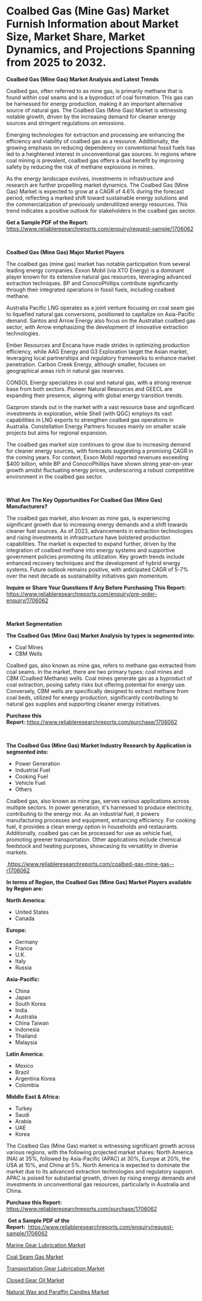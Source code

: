 <p><h1>Coalbed Gas (Mine Gas) Market Furnish Information about Market Size, Market Share, Market Dynamics, and Projections Spanning from 2025 to 2032.</h1></p><p><strong>Coalbed Gas (Mine Gas) Market Analysis and Latest Trends</strong></p>
<p><p>Coalbed gas, often referred to as mine gas, is primarily methane that is found within coal seams and is a byproduct of coal formation. This gas can be harnessed for energy production, making it an important alternative source of natural gas. The Coalbed Gas (Mine Gas) Market is witnessing notable growth, driven by the increasing demand for cleaner energy sources and stringent regulations on emissions. </p><p>Emerging technologies for extraction and processing are enhancing the efficiency and viability of coalbed gas as a resource. Additionally, the growing emphasis on reducing dependency on conventional fossil fuels has led to a heightened interest in unconventional gas sources. In regions where coal mining is prevalent, coalbed gas offers a dual benefit by improving safety by reducing the risk of methane explosions in mines.</p><p>As the energy landscape evolves, investments in infrastructure and research are further propelling market dynamics. The Coalbed Gas (Mine Gas) Market is expected to grow at a CAGR of 4.6% during the forecast period, reflecting a marked shift toward sustainable energy solutions and the commercialization of previously underutilized energy resources. This trend indicates a positive outlook for stakeholders in the coalbed gas sector.</p></p>
<p><strong>Get a Sample PDF of the Report:&nbsp;</strong> <a href="https://www.reliableresearchreports.com/enquiry/request-sample/1706062?utm_campaign=121&utm_medium=2&utm_source=Github&utm_content=ia&utm_term=10012025&utm_id=coalbed-gas-mine-gas">https://www.reliableresearchreports.com/enquiry/request-sample/1706062</a></p>
<p>&nbsp;</p>
<p><strong>Coalbed Gas (Mine Gas) Major Market Players</strong></p>
<p><p>The coalbed gas (mine gas) market has notable participation from several leading energy companies. Exxon Mobil (via XTO Energy) is a dominant player known for its extensive natural gas resources, leveraging advanced extraction techniques. BP and ConocoPhillips contribute significantly through their integrated operations in fossil fuels, including coalbed methane.</p><p>Australia Pacific LNG operates as a joint venture focusing on coal seam gas to liquefied natural gas conversions, positioned to capitalize on Asia-Pacific demand. Santos and Arrow Energy also focus on the Australian coalbed gas sector, with Arrow emphasizing the development of innovative extraction technologies.</p><p>Ember Resources and Encana have made strides in optimizing production efficiency, while AAG Energy and G3 Exploration target the Asian market, leveraging local partnerships and regulatory frameworks to enhance market penetration. Carbon Creek Energy, although smaller, focuses on geographical areas rich in natural gas reserves.</p><p>CONSOL Energy specializes in coal and natural gas, with a strong revenue base from both sectors. Pioneer Natural Resources and GEECL are expanding their presence, aligning with global energy transition trends.</p><p>Gazprom stands out in the market with a vast resource base and significant investments in exploration, while Shell (with QGC) employs its vast capabilities in LNG exports to strengthen coalbed gas operations in Australia. Constellation Energy Partners focuses mainly on smaller scale projects but aims for regional expansion.</p><p>The coalbed gas market size continues to grow due to increasing demand for cleaner energy sources, with forecasts suggesting a promising CAGR in the coming years. For context, Exxon Mobil reported revenues exceeding $400 billion, while BP and ConocoPhillips have shown strong year-on-year growth amidst fluctuating energy prices, underscoring a robust competitive environment in the coalbed gas sector.</p></p>
<p>&nbsp;</p>
<p><strong>What Are The Key Opportunities For Coalbed Gas (Mine Gas) Manufacturers?</strong></p>
<p><p>The coalbed gas market, also known as mine gas, is experiencing significant growth due to increasing energy demands and a shift towards cleaner fuel sources. As of 2023, advancements in extraction technologies and rising investments in infrastructure have bolstered production capabilities. The market is expected to expand further, driven by the integration of coalbed methane into energy systems and supportive government policies promoting its utilization. Key growth trends include enhanced recovery techniques and the development of hybrid energy systems. Future outlook remains positive, with anticipated CAGR of 5-7% over the next decade as sustainability initiatives gain momentum.</p></p>
<p><strong>Inquire or Share Your Questions If Any Before Purchasing This Report:</strong> <a href="https://www.reliableresearchreports.com/enquiry/pre-order-enquiry/1706062?utm_campaign=121&utm_medium=2&utm_source=Github&utm_content=ia&utm_term=10012025&utm_id=coalbed-gas-mine-gas">https://www.reliableresearchreports.com/enquiry/pre-order-enquiry/1706062</a></p>
<p>&nbsp;</p>
<p><strong>Market Segmentation</strong></p>
<p><strong>The Coalbed Gas (Mine Gas) Market Analysis by types is segmented into:</strong></p>
<p><ul><li>Coal Mines</li><li>CBM Wells</li></ul></p>
<p><p>Coalbed gas, also known as mine gas, refers to methane gas extracted from coal seams. In the market, there are two primary types: coal mines and CBM (Coalbed Methane) wells. Coal mines generate gas as a byproduct of coal extraction, posing safety risks but offering potential for energy use. Conversely, CBM wells are specifically designed to extract methane from coal beds, utilized for energy production, significantly contributing to natural gas supplies and supporting cleaner energy initiatives.</p></p>
<p><strong>Purchase this Report:&nbsp;</strong><a href="https://www.reliableresearchreports.com/purchase/1706062?utm_campaign=121&utm_medium=2&utm_source=Github&utm_content=ia&utm_term=10012025&utm_id=coalbed-gas-mine-gas">https://www.reliableresearchreports.com/purchase/1706062</a></p>
<p>&nbsp;</p>
<p><strong>The Coalbed Gas (Mine Gas) Market Industry Research by Application is segmented into:</strong></p>
<p><ul><li>Power Generation</li><li>Industrial Fuel</li><li>Cooking Fuel</li><li>Vehicle Fuel</li><li>Others</li></ul></p>
<p><p>Coalbed gas, also known as mine gas, serves various applications across multiple sectors. In power generation, it's harnessed to produce electricity, contributing to the energy mix. As an industrial fuel, it powers manufacturing processes and equipment, enhancing efficiency. For cooking fuel, it provides a clean energy option in households and restaurants. Additionally, coalbed gas can be processed for use as vehicle fuel, promoting greener transportation. Other applications include chemical feedstock and heating purposes, showcasing its versatility in diverse markets.</p></p>
<p><a href="https://www.reliableresearchreports.com/coalbed-gas-mine-gas--r1706062?utm_campaign=121&utm_medium=2&utm_source=Github&utm_content=ia&utm_term=10012025&utm_id=coalbed-gas-mine-gas">&nbsp;https://www.reliableresearchreports.com/coalbed-gas-mine-gas--r1706062</a></p>
<p><strong>In terms of Region, the Coalbed Gas (Mine Gas) Market Players available by Region are:</strong></p>
<p>
    <p> <strong> North America: </strong>
        <ul>
            <li>United States</li>
            <li>Canada</li>
        </ul>
        </p> 
    <p> <strong> Europe: </strong>
        <ul>
            <li>Germany</li>
            <li>France</li>
            <li>U.K.</li>
            <li>Italy</li>
            <li>Russia</li>
        </ul>
        </p> 
    <p> <strong> Asia-Pacific: </strong>
        <ul>
            <li>China</li>
            <li>Japan</li>
            <li>South Korea</li>
            <li>India</li>
            <li>Australia</li>
            <li>China Taiwan</li>
            <li>Indonesia</li>
            <li>Thailand</li>
            <li>Malaysia</li>
        </ul>
        </p> 
    <p> <strong> Latin America: </strong>
        <ul>
            <li>Mexico</li>
            <li>Brazil</li>
            <li>Argentina Korea</li>
            <li>Colombia</li>
        </ul>
        </p> 
    <p> <strong> Middle East & Africa: </strong>
        <ul>
            <li>Turkey</li>
            <li>Saudi</li>
            <li>Arabia</li>
            <li>UAE</li>
            <li>Korea</li>
        </ul>
    </p>
    </p>
<p><p>The Coalbed Gas (Mine Gas) market is witnessing significant growth across various regions, with the following projected market shares: North America (NA) at 35%, followed by Asia-Pacific (APAC) at 30%, Europe at 20%, the USA at 10%, and China at 5%. North America is expected to dominate the market due to its advanced extraction technologies and regulatory support. APAC is poised for substantial growth, driven by rising energy demands and investments in unconventional gas resources, particularly in Australia and China.</p></p>
<p><strong>Purchase this Report: </strong><a href="https://www.reliableresearchreports.com/purchase/1706062?utm_campaign=121&utm_medium=2&utm_source=Github&utm_content=ia&utm_term=10012025&utm_id=coalbed-gas-mine-gas">https://www.reliableresearchreports.com/purchase/1706062</a></p>
<p>&nbsp;<strong>Get a Sample PDF of the Report:&nbsp;&nbsp;</strong><a href="https://www.reliableresearchreports.com/enquiry/request-sample/1706062?utm_campaign=121&utm_medium=2&utm_source=Github&utm_content=ia&utm_term=10012025&utm_id=coalbed-gas-mine-gas">https://www.reliableresearchreports.com/enquiry/request-sample/1706062</a></p>
<p><strong></strong></p>
<p><p><a href="https://github.com/sca704osol/Market-Research-Report-List-1/blob/main/marine-gear-lubrication-market.md?utm_campaign=121&utm_medium=2&utm_source=Github&utm_content=ia&utm_term=10012025&utm_id=coalbed-gas-mine-gas">Marine Gear Lubrication Market</a></p><p><a href="https://github.com/janraimondo83/Market-Research-Report-List-1/blob/main/coal-seam-gas-market.md?utm_campaign=121&utm_medium=2&utm_source=Github&utm_content=ia&utm_term=10012025&utm_id=coalbed-gas-mine-gas">Coal Seam Gas Market</a></p><p><a href="https://github.com/mauripalmi/Market-Research-Report-List-5/blob/main/transportation-gear-lubrication-market.md?utm_campaign=121&utm_medium=2&utm_source=Github&utm_content=ia&utm_term=10012025&utm_id=coalbed-gas-mine-gas">Transportation Gear Lubrication Market</a></p><p><a href="https://github.com/sholympia197070/Market-Research-Report-List-1/blob/main/closed-gear-oil-market.md?utm_campaign=121&utm_medium=2&utm_source=Github&utm_content=ia&utm_term=10012025&utm_id=coalbed-gas-mine-gas">Closed Gear Oil Market</a></p><p><a href="https://github.com/kbollin866/Market-Research-Report-List-1/blob/main/natural-wax-and-paraffin-candles-market.md?utm_campaign=121&utm_medium=2&utm_source=Github&utm_content=ia&utm_term=10012025&utm_id=coalbed-gas-mine-gas">Natural Wax and Paraffin Candles Market</a></p></p>